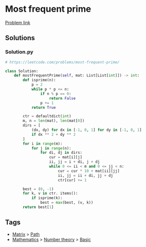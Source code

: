 # Most frequent prime

[Problem link](https://leetcode.com/problems/most-frequent-prime/)

## Solutions


### Solution.py
```py
# https://leetcode.com/problems/most-frequent-prime/

class Solution:
    def mostFrequentPrime(self, mat: List[List[int]]) -> int:
        def isprime(n):
            p = 2
            while p * p <= n:
                if n % p == 0:
                    return False
                p += 1
            return True

        ctr = defaultdict(int)
        m, n = len(mat), len(mat[0])
        dirs = [
            (dx, dy) for dx in [-1, 0, 1] for dy in [-1, 0, 1]
            if dx ** 2 + dy ** 2
        ]
        for i in range(m):
            for j in range(n):
                for di, dj in dirs:
                    cur = mat[i][j]
                    ii, jj = i + di, j + dj
                    while 0 <= ii < m and 0 <= jj < n:
                        cur = cur * 10 + mat[ii][jj]
                        ii, jj = ii + di, jj + dj
                        ctr[cur] += 1

        best = (0, -1)
        for k, v in ctr. items():
            if isprime(k):
                best = max(best, (v, k))
        return best[1]
```
## Tags

* [Matrix](/Collections/matrix.md#matrix) > [Path](/Collections/matrix.md#path)
* [Mathematics](/Collections/mathematics.md#mathematics) > [Number theory](/Collections/mathematics.md#number-theory) > [Basic](/Collections/mathematics.md#basic)
